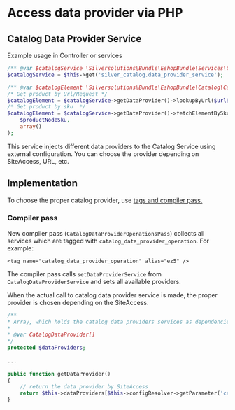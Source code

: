 # Access data provider via PHP

## Catalog Data Provider Service

Example usage in Controller or services

``` php
/** @var $catalogService \Silversolutions\Bundle\EshopBundle\Services\Catalog\CatalogDataProviderService */
$catalogService = $this->get('silver_catalog.data_provider_service');

/** @var $catalogElement \Silversolutions\Bundle\EshopBundle\Catalog\CatalogElement */
/* Get product by Url/Request */
$catalogElement = $catalogService->getDataProvider()->lookupByUrl($urlService->getSeoUrl($request), $ezHelper->getCurrentLanguageCode()); 
/* Get product by sku  */
$catalogElement = $catalogService->getDataProvider()->fetchElementBySku(
    $productNodeSku,
    array()
);
```

This service injects different data providers to the Catalog Service using external configuration.
You can choose the provider depending on SiteAccess, URL, etc.

## Implementation

To choose the proper catalog provider, use [tags and compiler pass.](http://symfony.com/doc/current/components/dependency_injection/tags.html)

### Compiler pass

New compiler pass (`CatalogDataProviderOperationsPass`) collects all services which are tagged with `catalog_data_provider_operation`.
For example:

`<tag name="catalog_data_provider_operation" alias="ez5" />`

The compiler pass calls `setDataProviderService` from `CatalogDataProviderService` and sets all available providers.

When the actual call to catalog data provider service is made, the proper provider is chosen depending on the SiteAccess.

``` php
/**
* Array, which holds the catalog data providers services as dependencies.
*
* @var CatalogDataProvider[]
*/
protected $dataProviders;
 
...
 
public function getDataProvider()
{
    // return the data provider by SiteAccess
    return $this->dataProviders[$this->configResolver->getParameter('catalog_data_provider', 'silver_eshop')];
}
```
